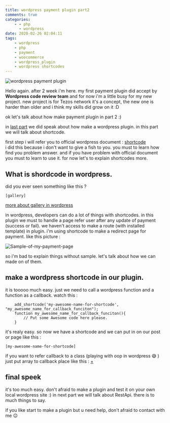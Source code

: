 ```yaml
---
title: wordpress payment plugin part2
comments: true
categories:
    - - php
      - wordpress
date: 2020-02-26 02:04:11
tags:
    - wordpress
    - php
    - payment
    - woocommerce
    - wordpress_plugin
    - wordpress shortcodes
---
```


<style>
img { max-width: 350px !important; }
</style>

![wordpress payment plugin](/images/geeksesi-ir_wordpress_payment_plugin_p2.jpg "wordpress payment plugin part 2")

Hello again. after 2 week i'm here. my first payment plugin did accept by **Wordpress code review team** and for now i'm a little busy for my new project. new project is for Tezos network it's a concept, the new one is harder than older and i think my skills did grow on it :D

ok let's talk about how make payment plugin in part 2 :)

in [last part](https://geeksesi.ir/2020/02/11/wordpress-payment-plugin-part1) we did speak about how make a wordpress plugin. in this part we will talk about shortcode.

first step i will refer you to official wordpress document : [shortcode](https://codex.wordpress.org/Shortcode_API)\
i did this because i don't want to give a fish to you. you must to learn how find you problem answer. and if you have problem with official document you must to learn to use it. for now let's to explain shortcodes more.

## What is shordcode in wordpress.

did you ever seen something like this ?

```
[gallery]
```

[more about gallery in wordpress](https://codex.wordpress.org/Gallery_Shortcode)

in wordpress, developers can do a lot of things with shortcodes. in this plugin we must to handle a page refer user after any update of payment (success or fail). we haven't access to make a route (with installed template) in plugin. i'm using shortcode to make a redirect page for payment. like this picture :

![Sample-of-my-payment-page](/images/geeksesi-ir_Sample-of-my-payment-page.jpg "Sample-of-my-payment-page")

so i'm bad to explain things without sample. let's talk about how we can made on of them.

## make a wordpress shortcode in our plugin.

it is tooooo much easy. just we need to call a wordpress function and a function as a callback. watch this :

```
    add_shortcode('my-awesome-name-for-shortcode', "my_awesome_name_for_callback_funciton");
    function my_awesome_name_for_callback_funciton(){
        // Put some Awesome code here please.
    }
```

it's realy easy. so now we have a shortcode and we can put in on our post or page like this :

```
[my-awesome-name-for-shortcode]
```

if you want to refer callback to a class (playing with oop in wordpress :sweat_smile: ) just put array to callback place like this : [+](https://github.com/geeksesi/wp-zilon-woocommerce/blob/ea1373a1c3076898978077a0ce40fb61c6728a25/include/class/controller/WP_ZILON_WOOCOMMERCE_Controller.php#L17)

## final speek

it's too much easy. don't afraid to make a plugin and test it on your own local wordpress site :) in next part we will talk about RestApi. there is to much things to say.

if you like start to make a plugin but u need help, don't afraid to contact with me :wink:
